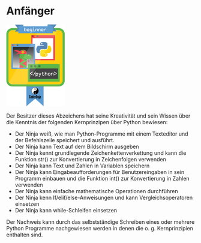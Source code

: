 # Anfänger

![Anfänger Badge](../assets/Python_beginner_badge.png)

Der Besitzer dieses Abzeichens hat seine Kreativität und sein Wissen über die Kenntnis der folgenden Kernprinzipen über Python bewiesen:

- Der Ninja weiß, wie man Python-Programme mit einem Texteditor und der Befehlszeile speichert und ausführt.
- Der Ninja kann Text auf dem Bildschirm ausgeben
- Der Ninja kennt grundlegende Zeichenkettenverkettung und kann die Funktion str() zur Konvertierung in Zeichenfolgen verwenden
- Der Ninja kann Text und Zahlen in Variablen speichern
- Der Ninja kann Eingabeaufforderungen für Benutzereingaben in sein Programm einbauen und die Funktion int() zur Konvertierung in Zahlen verwenden
- Der Ninja kann einfache mathematische Operationen durchführen
- Der Ninja kenn If/elif/else-Anweisungen und kann Vergleichsoperatoren einsetzen
- Der Ninja kann while-Schleifen einsetzen

Der Nachweis kann durch das selbstständige Schreiben eines oder mehrere Python Programme nachgewiesen werden in denen die o. g. Kernprinzipien enthalten sind.